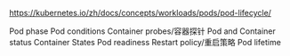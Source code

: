 https://kubernetes.io/zh/docs/concepts/workloads/pods/pod-lifecycle/

Pod phase
Pod conditions
Container probes/容器探针
Pod and Container status
Container States
Pod readiness
Restart policy/重启策略
Pod lifetime


